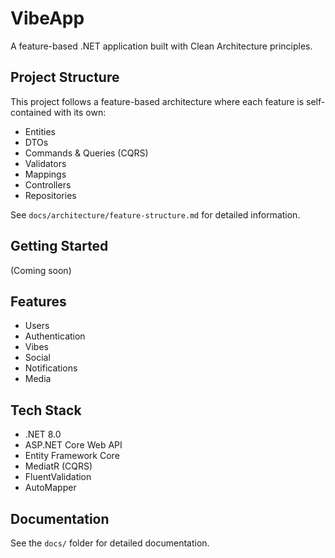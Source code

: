 # VibeApp

A feature-based .NET application built with Clean Architecture principles.

## Project Structure

This project follows a feature-based architecture where each feature is self-contained with its own:
- Entities
- DTOs
- Commands & Queries (CQRS)
- Validators
- Mappings
- Controllers
- Repositories

See `docs/architecture/feature-structure.md` for detailed information.

## Getting Started

(Coming soon)

## Features

- Users
- Authentication
- Vibes
- Social
- Notifications
- Media

## Tech Stack

- .NET 8.0
- ASP.NET Core Web API
- Entity Framework Core
- MediatR (CQRS)
- FluentValidation
- AutoMapper

## Documentation

See the `docs/` folder for detailed documentation.
